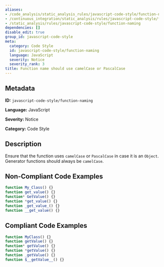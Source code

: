 ```yaml
---
aliases:
- /code_analysis/static_analysis_rules/javascript-code-style/function-naming
- /continuous_integration/static_analysis/rules/javascript-code-style/function-naming
- /static_analysis/rules/javascript-code-style/function-naming
dependencies: []
disable_edit: true
group_id: javascript-code-style
meta:
  category: Code Style
  id: javascript-code-style/function-naming
  language: JavaScript
  severity: Notice
  severity_rank: 3
title: Function name should use camelCase or PascalCase
---
```

<!--  SOURCED FROM https://github.com/DataDog/datadog-static-analyzer-rule-docs -->


## Metadata
**ID:** `javascript-code-style/function-naming`

**Language:** JavaScript

**Severity:** Notice

**Category:** Code Style

## Description
Ensure that the function uses `camelCase` or `PascalCase` in case it is an `Object`. Generator functions should always be `camelCase`.

## Non-Compliant Code Examples
```javascript
function My_Class() {}
function get_value() {}
function* GetValue() {}
function *get_value() {}
function _get_value_() {}
function __get_value() {}

```

## Compliant Code Examples
```javascript
function MyClass() {}
function getValue() {}
function* getValue() {}
function *getValue() {}
function _getValue() {}
function $__getValue__() {}
```
